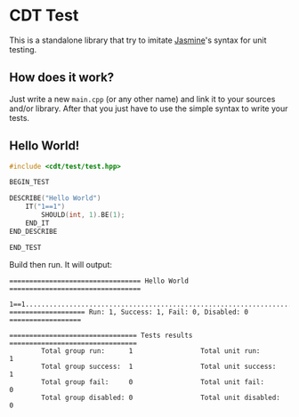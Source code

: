 CDT Test
========
This is a standalone library that try to imitate [Jasmine](https://jasmine.github.io/)'s syntax for unit testing.

How does it work?
-----------------
Just write a new `main.cpp` (or any other name) and link it to your sources and/or library. 
After that you just have to use the simple syntax to write your tests.

Hello World!
------------
```c++
#include <cdt/test/test.hpp>

BEGIN_TEST

DESCRIBE("Hello World")
    IT("1==1")
        SHOULD(int, 1).BE(1);
    END_IT
END_DESCRIBE

END_TEST
```
Build then run. It will output:
```
================================= Hello World =================================
   1==1...................................................................OK
=================== Run: 1, Success: 1, Fail: 0, Disabled: 0 ==================

================================ Tests results ================================
        Total group run:      1                 Total unit run:       1
        Total group success:  1                 Total unit success:   1
        Total group fail:     0                 Total unit fail:      0
        Total group disabled: 0                 Total unit disabled:  0
```
